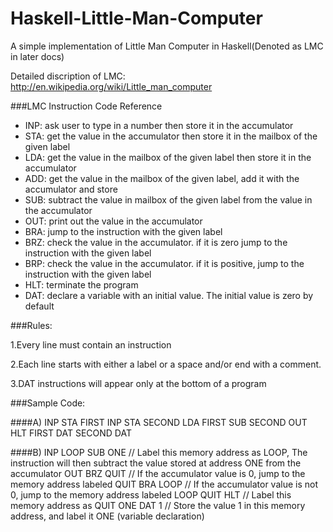 # Haskell-Little-Man-Computer
A simple implementation of Little Man Computer in Haskell(Denoted as LMC in later docs)

Detailed discription of LMC: http://en.wikipedia.org/wiki/Little_man_computer


###LMC Instruction Code Reference 
- INP: ask user to type in a number then store it in the accumulator 
- STA: get the value in the accumulator then store it in the mailbox of the given label 
- LDA: get the value in the mailbox of the given label then store it in the accumulator 
- ADD: get the value in the mailbox of the given label, add it with the accumulator and store 
- SUB: subtract the value in mailbox of the given label from the value in the accumulator 
- OUT: print out the value in the accumulator 
- BRA: jump to the instruction with the given label 
- BRZ: check the value in the accumulator. if it is zero jump to the instruction with the given label 
- BRP: check the value in the accumulator. if it is positive, jump to the instruction with the given label 
- HLT: terminate the program 
- DAT: declare a variable with an initial value. The initial value is zero by default


###Rules:

1.Every line must contain an instruction

2.Each line starts with either a label or a space and/or end with a comment.

3.DAT instructions will appear only at the bottom of a program


###Sample Code:

####A)
    INP
    STA FIRST
    INP
    STA SECOND
    LDA FIRST
    SUB SECOND
    OUT
    HLT
    FIRST DAT
    SECOND DAT

####B)
         INP
    LOOP SUB ONE  // Label this memory address as LOOP, The instruction will then subtract the value stored at address ONE from the accumulator
         OUT
         BRZ QUIT // If the accumulator value is 0, jump to the memory address labeled QUIT
         BRA LOOP // If the accumulator value is not 0, jump to the memory address labeled LOOP
    QUIT HLT      // Label this memory address as QUIT
    ONE  DAT 1    // Store the value 1 in this memory address, and label it ONE (variable declaration)
